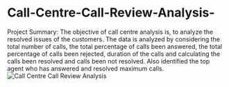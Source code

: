 # Call-Centre-Call-Review-Analysis-
Project Summary:
The objective of call centre analysis is, to analyze the resolved issues of the customers.
The data is analyzed by considering the total number of calls, the total percentage of calls been answered, the total percentage of calls been rejected, duration of the calls and calculating the calls been resolved and calls been not resolved.
Also identified the top agent who has answered and resolved maximum calls.
![Call Centre Call Review Analysis](https://github.com/user-attachments/assets/f505ce66-c5a9-4806-a3d7-353faea69303)


